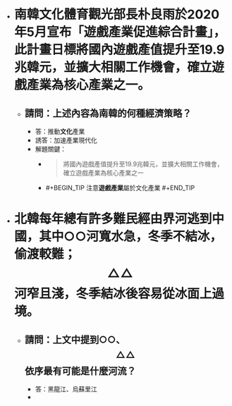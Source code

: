 - # 南韓文化體育觀光部長朴良雨於2020年5月宣布「遊戲產業促進綜合計畫」，此計畫日標將國內遊戲產值提升至19.9兆韓元，並擴大相關工作機會，確立遊戲產業為核心產業之一。
	- ## 請問：上述內容為南韓的何種經濟策略？
		- 答：推動**文化**產業
		- 誘答：加速產業現代化
		- 解題關鍵：
			- > 將國內遊戲產值提升至19.9兆韓元，並擴大相關工作機會，確立遊戲產業為核心產業之一
			- #+BEGIN_TIP
			  注意**遊戲產業**屬於文化產業
			  #+END_TIP
- # 北韓每年總有許多難民經由界河逃到中國，其中○○河寬水急，冬季不結冰，偷渡較難；$$\triangle\triangle$$河窄且淺，冬季結冰後容易從冰面上過境。
	- ## 請問：上文中提到○○、$$\triangle\triangle$$依序最有可能是什麼河流？
		- 答：黑龍江、烏蘇里江
		-